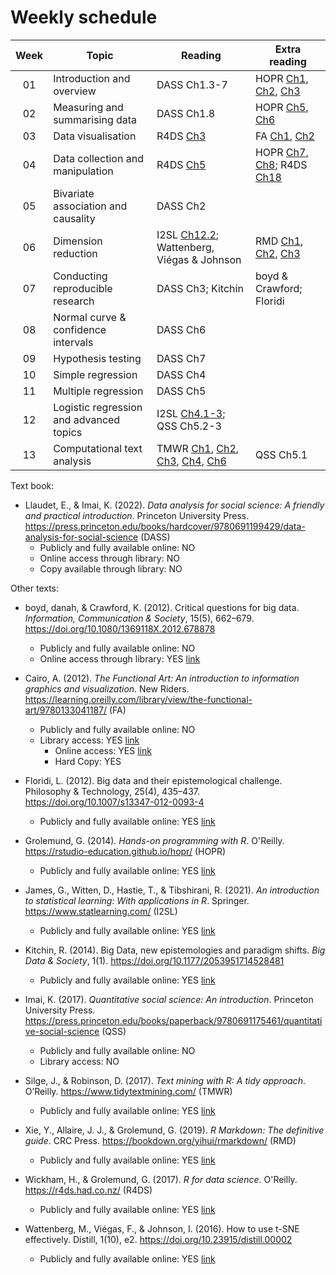 # Weekly schedule

| Week |  Topic | Reading | Extra reading |
| :---: | --- | --- | --- |
|01 | Introduction and overview | DASS Ch1.3-7 | HOPR [Ch1](https://rstudio-education.github.io/hopr/project-1-weighted-dice.html), [Ch2](https://rstudio-education.github.io/hopr/basics.html), [Ch3](https://rstudio-education.github.io/hopr/packages.html) | 
|02 | Measuring and summarising data | DASS Ch1.8 | HOPR [Ch5](https://rstudio-education.github.io/hopr/r-objects.html), [Ch6](https://rstudio-education.github.io/hopr/r-notation.html) | 
|03 | Data visualisation | R4DS [Ch3](https://r4ds.had.co.nz/data-visualisation.html) | FA [Ch1](https://learning.oreilly.com/library/view/the-functional-art/9780133041187/ch01.html), [Ch2](https://learning.oreilly.com/library/view/the-functional-art/9780133041187/ch02.html) | 
|04 | Data collection and manipulation | R4DS [Ch5](https://r4ds.had.co.nz/transform.html) | HOPR [Ch7](https://rstudio-education.github.io/hopr/modify.html), [Ch8](https://rstudio-education.github.io/hopr/environments.html); R4DS [Ch18](https://r4ds.had.co.nz/pipes.html) | 
|05 | Bivariate association and causality | DASS Ch2 | | 
|06 | Dimension reduction | I2SL [Ch12.2](https://link.springer.com/chapter/10.1007/978-1-0716-1418-1_12); Wattenberg, Viégas & Johnson | RMD [Ch1](https://bookdown.org/yihui/rmarkdown/installation.html), [Ch2](https://bookdown.org/yihui/rmarkdown/basics.html), [Ch3](https://bookdown.org/yihui/rmarkdown/documents.html) | 
|07 | Conducting reproducible research | DASS Ch3; Kitchin  | boyd & Crawford; Floridi | 
|08 | Normal curve & confidence intervals | DASS Ch6 | | 
|09 | Hypothesis testing | DASS Ch7 | | 
|10 | Simple regression | DASS Ch4 | |
|11 | Multiple regression | DASS Ch5 | | 
|12 | Logistic regression and advanced topics | I2SL [Ch4.1-3](https://link.springer.com/chapter/10.1007/978-1-0716-1418-1_4); QSS Ch5.2-3 |  
|13 | Computational text analysis | TMWR [Ch1](https://www.tidytextmining.com/tidytext.html), [Ch2](https://www.tidytextmining.com/sentiment.html), [Ch3](https://www.tidytextmining.com/tfidf.html), [Ch4](https://www.tidytextmining.com/ngrams.html), [Ch6](https://www.tidytextmining.com/topicmodeling.html) | QSS Ch5.1 |

Text book:

* Llaudet, E., & Imai, K. (2022). _Data analysis for social science: A friendly and practical introduction_. Princeton University Press. https://press.princeton.edu/books/hardcover/9780691199429/data-analysis-for-social-science (DASS)
  * Publicly and fully available online: NO
  * Online access through library: NO
  * Copy available through library: NO

Other texts: 

* boyd,  danah, & Crawford, K. (2012). Critical questions for big data. _Information, Communication & Society_, 15(5), 662–679. https://doi.org/10.1080/1369118X.2012.678878
  * Publicly and fully available online: NO
  * Online access through library: YES [link](https://sydney.primo.exlibrisgroup.com/permalink/61USYD_INST/2rsddf/cdi_proquest_miscellaneous_1315867033)

* Cairo, A. (2012). _The Functional Art: An introduction to information graphics and visualization_. New Riders. https://learning.oreilly.com/library/view/the-functional-art/9780133041187/ (FA)
  * Publicly and fully available online: NO
  * Library access: YES [link](https://sydney.primo.exlibrisgroup.com/permalink/61USYD_INST/1c0ug48/alma991031515966205106)
    * Online access: YES [link](https://learning.oreilly.com/library/view/the-functional-art/9780133041187/?ar=)
    * Hard Copy: YES
    
* Floridi, L. (2012). Big data and their epistemological challenge. Philosophy & Technology, 25(4), 435–437. https://doi.org/10.1007/s13347-012-0093-4
  * Publicly and fully available online: YES [link](https://doi.org/10.1007/s13347-012-0093-4)

* Grolemund, G. (2014). _Hands-on programming with R_. O'Reilly. https://rstudio-education.github.io/hopr/ (HOPR)
  * Publicly and fully available online: YES [link](https://rstudio-education.github.io/hopr/)

* James, G., Witten, D., Hastie, T., & Tibshirani, R. (2021). _An introduction to statistical learning: With applications in R_. Springer. https://www.statlearning.com/ (I2SL)
  * Publicly and fully available online: YES [link](https://link.springer.com/book/10.1007/978-1-0716-1418-1)
  
* Kitchin, R. (2014). Big Data, new epistemologies and paradigm shifts. _Big Data & Society_, 1(1). https://doi.org/10.1177/2053951714528481
  * Publicly and fully available online: YES [link](https://doi.org/10.1177/2053951714528481)

* Imai, K. (2017). _Quantitative social science: An introduction_. Princeton University Press. https://press.princeton.edu/books/paperback/9780691175461/quantitative-social-science (QSS)
  * Publicly and fully available online: NO
  * Library access: NO

* Silge, J., & Robinson, D. (2017). _Text mining with R: A tidy approach_. O’Reilly. https://www.tidytextmining.com/ (TMWR)
  * Publicly and fully available online: YES [link](https://www.tidytextmining.com/)
  
* Xie, Y., Allaire, J. J., & Grolemund, G. (2019). _R Markdown: The definitive guide_. CRC Press. https://bookdown.org/yihui/rmarkdown/ (RMD)
  * Publicly and fully available online: YES [link](https://bookdown.org/yihui/rmarkdown/)

* Wickham, H., & Grolemund, G. (2017). _R for data science_. O'Reilly. https://r4ds.had.co.nz/ (R4DS)
  * Publicly and fully available online: YES [link](https://r4ds.had.co.nz/)

* Wattenberg, M., Viégas, F., & Johnson, I. (2016). How to use t-SNE effectively. Distill, 1(10), e2. https://doi.org/10.23915/distill.00002
  * Publicly and fully available online: YES [link](https://doi.org/10.23915/distill.00002)


